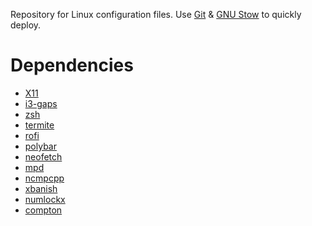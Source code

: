 Repository for Linux configuration files. Use [Git](https://git-scm.com/) & [GNU Stow](https://www.gnu.org/software/stow/) to 
quickly deploy. 

# Dependencies
* [X11](https://www.x.org/wiki/)
* [i3-gaps](https://github.com/Airblader/i3)
* [zsh](https://www.zsh.org/)
* [termite](https://github.com/thestinger/termite)
* [rofi](https://github.com/DaveDavenport/rofi)
* [polybar](https://github.com/jaagr/polybar)
* [neofetch](https://github.com/dylanaraps/neofetch)
* [mpd](https://www.musicpd.org/)
* [ncmpcpp](http://rybczak.net/ncmpcpp/)
* [xbanish](https://github.com/jcs/xbanish)
* [numlockx](https://github.com/rg3/numlockx)
* [compton](https://github.com/chjj/compton)
